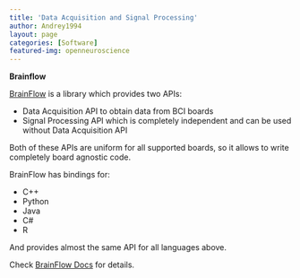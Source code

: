 ```yaml
---
title: 'Data Acquisition and Signal Processing'
author: Andrey1994
layout: page
categories: [Software]
featured-img: openneuroscience
---
```

**Brainflow**

[BrainFlow](https://github.com/Andrey1994/brainflow) is a library which provides two APIs:

* Data Acquisition API to obtain data from BCI boards
* Signal Processing API which is completely independent and can be used without Data Acquisition API

Both of these APIs are uniform for all supported boards, so it allows to write completely board agnostic code.

BrainFlow has bindings for:

* C++
* Python
* Java
* C#
* R

And provides almost the same API for all languages above.

Check [BrainFlow Docs](https://brainflow.readthedocs.io) for details. 